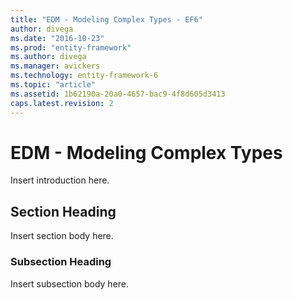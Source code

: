 ```yaml
---
title: "EDM - Modeling Complex Types - EF6"
author: divega
ms.date: "2016-10-23"
ms.prod: "entity-framework"
ms.author: divega
ms.manager: avickers
ms.technology: entity-framework-6
ms.topic: "article"
ms.assetid: 1b62190a-20a0-4657-bac9-4f8d605d3413
caps.latest.revision: 2
---
```

# EDM - Modeling Complex Types
Insert introduction here.  
  
## Section Heading  
 Insert section body here.  
  
### Subsection Heading  
 Insert subsection body here.